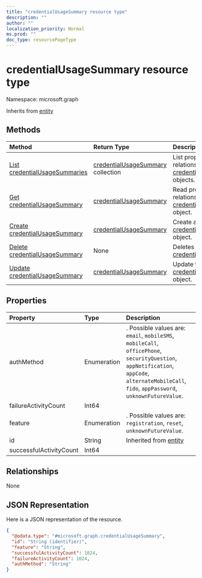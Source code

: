 ```yaml
---
title: "credentialUsageSummary resource type"
description: ""
author: ""
localization_priority: Normal
ms.prod: ""
doc_type: resourcePageType
---
```


# credentialUsageSummary resource type


Namespace: microsoft.graph




Inherits from [entity](../resources/entity.md)

## Methods
|Method|Return Type|Description|
|:---|:---|:---|
|[List credentialUsageSummaries](../api/credentialusagesummary-list.md)|[credentialUsageSummary](../resources/credentialusagesummary.md) collection|List properties and relationships of the [credentialUsageSummary](../resources/credentialusagesummary.md) objects.|
|[Get credentialUsageSummary](../api/credentialusagesummary-get.md)|[credentialUsageSummary](../resources/credentialusagesummary.md)|Read properties and relationships of the [credentialUsageSummary](../resources/credentialusagesummary.md) object.|
|[Create credentialUsageSummary](../api/credentialusagesummary-create.md)|[credentialUsageSummary](../resources/credentialusagesummary.md)|Create a new [credentialUsageSummary](../resources/credentialusagesummary.md) object.|
|[Delete credentialUsageSummary](../api/credentialusagesummary-delete.md)|None|Deletes a [credentialUsageSummary](../resources/credentialusagesummary.md).|
|[Update credentialUsageSummary](../api/credentialusagesummary-update.md)|[credentialUsageSummary](../resources/credentialusagesummary.md)|Update the properties of a [credentialUsageSummary](../resources/credentialusagesummary.md) object.|

## Properties
|Property|Type|Description|
|:---|:---|:---|
|authMethod|Enumeration|. Possible values are: `email`, `mobileSMS`, `mobileCall`, `officePhone`, `securityQuestion`, `appNotification`, `appCode`, `alternateMobileCall`, `fido`, `appPassword`, `unknownFutureValue`.|
|failureActivityCount|Int64||
|feature|Enumeration|. Possible values are: `registration`, `reset`, `unknownFutureValue`.|
|id|String| Inherited from [entity](../resources/entity.md)|
|successfulActivityCount|Int64||

## Relationships
None

## JSON Representation
Here is a JSON representation of the resource.
<!-- {
  "blockType": "resource",
  "keyProperty": "id",
  "@odata.type": "microsoft.graph.credentialUsageSummary",
  "baseType": "microsoft.graph.entity",
  "openType": false
}
-->
``` json
{
  "@odata.type": "#microsoft.graph.credentialUsageSummary",
  "id": "String (identifier)",
  "feature": "String",
  "successfulActivityCount": 1024,
  "failureActivityCount": 1024,
  "authMethod": "String"
}
```

